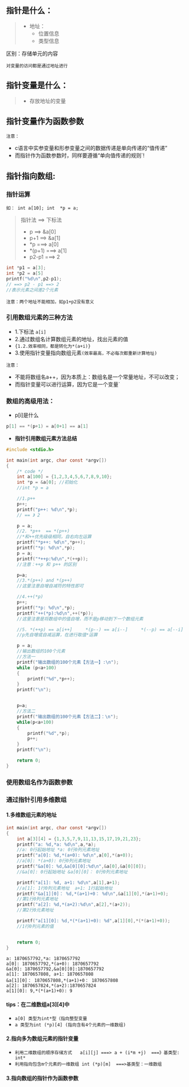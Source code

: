 ## 指针是什么：

> - 地址：
>   - 位置信息
>   - 类型信息 

区别：存储单元的内容

`对变量的访问都是通过地址进行`

## 指针变量是什么：

> - 存放地址的变量
## 指针变量作为函数参数
`注意：`
- c语言中实参变量和形参变量之间的数据传递是单向传递的“值传递”
- 而指针作为函数参数时，同样要遵循“单向值传递的规则`!
## 指针指向数组:

### 指针运算
`如： int a[10];
int  *p = a;`
> 指针法 ==> 下标法
> - p ==> &a[0]
> - p+1 ==> &a[1] 
> - *p ===> a[0] 
> - *(p+1) ===> a[1]
> - p2-p1 ===> 2 
```c
int *p1 = a[3];
int *p2 = a[5]
printf("%d\n",p2-p1);
// ==> p2 - p1 ==> 2
//表示元素之间差2个元素
```

`注意：两个地址不能相加，如p1+p2没有意义`

### 引用数组元素的三种方法
- 1.下标法
`a[i]`
- 2.通过数组名计算数组元素的地址，找出元素的值
- `{1.2.效率相同，都是转化为*(a+i)}`
- 3.使用指针变量指向数组元素`(效率最高，不必每次都重新计算地址)`

`注意：`
- 不能将数组名a++，因为本质上：数组名是一个常量地址，不可以改变；
- 而指针变量可以进行运算，因为它是一个变量`

### 数组的高级用法：
- p[i]是什么
```c
p[1] == *(p+1) = a[0+1] == a[1]
```
- **指针引用数组元素方法总结**

```c
#include <stdio.h>

int main(int argc, char const *argv[])
{
    /* code */
    int a[100] = {1,2,3,4,5,6,7,8,9,10};
    int *p = &a[0]; //初始化
    //int *p = a

    //1.p++
    p++;
    printf("p++: %d\n",*p);
    // == 》 2

    p = a;
    //2. *p++  == *(p++)  
    //*和++优先级级相同，自右向左运算
    printf("*p++: %d\n",*p++);
    printf("*p: %d\n",*p);
    p = a;
    printf("*++p:%d\n",*(++p));
    //注意：++p 和 p++ 的区别

    p=a;
    //3.*(p++) and *(p++) 
    //这里注意自增自减符的特性即可

    //4.++(*p)
    p++; 
    printf("*p: %d\n",*p);
    printf("++(*p):%d\n",++(*p));
    //这里注意是将数组中的值自增，而不是p移动到下一个数组元素

    //5. *(++p) == a[i++]     *(p--) == a[i--]     *(--p) == a[--i]
    //p先自增或自减运算，在进行取值*运算

    p = a;
    //输出数组的100个元素
    //方法一
    printf("输出数组的100个元素【方法一】:\n");
    while (p<a+100)
    {
        printf("%d",*p++);
    }
    printf("\n");


    p=a;
    //方法二
    printf("输出数组的100个元素【方法二】：\n");
    while(p<a+100)
    {
        printf("%d",*p);
        p++;
    }
    printf("\n");

    return 0;
}

```

### 使用数组名作为函数参数

### 通过指针引用多维数组
#### 1.多维数组元素的地址
```c
int main(int argc, char const *argv[])
{
    int a[3][4] = {1,3,5,7,9,11,13,15,17,19,21,23};
    printf("a: %d,*a: %d\n",a,*a); 
    //a: 0行起始地址 *a: 0行0列元素地址  
    printf("a[0]: %d,*(a+0): %d\n",a[0],*(a+0));
    //a[0]: *(a+0): 0行0列元素地址
    printf("&a[0]: %d,&a[0][0]:%d\n",&a[0],&a[0][0]);
    //&a[0]: 0行起始地址 &a[0][0]： 0行0列元素地址

    printf("a[1]: %d, a+1: %d\n",a[1],a+1);
    //a[1]: 1行0列元素地址  a+1: 1行起始地址
    printf("&a[1][0]： %d,*(a+1)+0： %d\n",&a[1][0],*(a+1)+0);
    //第1行0列元素地址
    printf("a[2]: %d,*(a+2):%d\n",a[2],*(a+2));
    //第2行0元素地址

    printf("a[1][0]: %d,*(*(a+1)+0): %d",a[1][0],*(*(a+1)+0));
    //1行0列元素的值


    return 0;
}
```
```
a: 1870657792,*a: 1870657792
a[0]: 1870657792,*(a+0): 1870657792
&a[0]: 1870657792,&a[0][0]:1870657792
a[1]: 1870657808, a+1: 1870657808
&a[1][0]： 1870657808,*(a+1)+0： 1870657808
a[2]: 1870657824,*(a+2):1870657824
a[1][0]: 9,*(*(a+1)+0): 9
```
#### tips：**在二维数组a[3][4]中**
- `a[0] 类型为int*型（指向整型变量`
- `a 类型为int (*p)[4] (指向含有4个元素的一维数组)`

#### 2.指向多为数组元素的指针变量
- `利用二维数组的顺序存储方式   a[i][j] ===> a + (i*m +j)  ===》基类型: int*`
- `利用指向包含m个元素的一维数组 int (*p)[m]  ===>基类型：一维数组 `

#### 3.指向数组的指针作为函数参数
